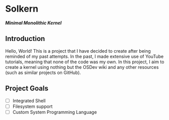 # Solkern
***Minimal Monolithic Kernel***

## Introduction
Hello, World! This is a project that I have decided to create after being reminded of my
past attempts. In the past, I made extensive use of YouTube tutorials, meaning that none
of the code was my own. In this project, I aim to create a kernel using nothing but the 
OSDev wiki and any other resources (such as similar projects on GitHub).

## Project Goals
- [ ] Integrated Shell
- [ ] Filesystem support
- [ ] Custom System Programming Language
